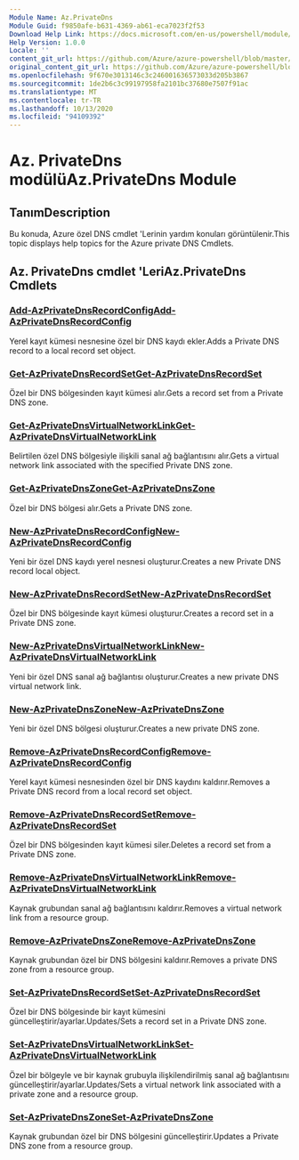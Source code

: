 ```yaml
---
Module Name: Az.PrivateDns
Module Guid: f9850afe-b631-4369-ab61-eca7023f2f53
Download Help Link: https://docs.microsoft.com/en-us/powershell/module/az.privatedns
Help Version: 1.0.0
Locale: ''
content_git_url: https://github.com/Azure/azure-powershell/blob/master/src/PrivateDns/PrivateDns/help/Az.PrivateDNS.md
original_content_git_url: https://github.com/Azure/azure-powershell/blob/master/src/PrivateDns/PrivateDns/help/Az.PrivateDNS.md
ms.openlocfilehash: 9f670e3013146c3c246001636573033d205b3867
ms.sourcegitcommit: 1de2b6c3c99197958fa2101bc37680e7507f91ac
ms.translationtype: MT
ms.contentlocale: tr-TR
ms.lasthandoff: 10/13/2020
ms.locfileid: "94109392"
---
```

# <span data-ttu-id="50225-101">Az. PrivateDns modülü</span><span class="sxs-lookup"><span data-stu-id="50225-101">Az.PrivateDns Module</span></span>
## <span data-ttu-id="50225-102">Tanım</span><span class="sxs-lookup"><span data-stu-id="50225-102">Description</span></span>
<span data-ttu-id="50225-103">Bu konuda, Azure özel DNS cmdlet 'Lerinin yardım konuları görüntülenir.</span><span class="sxs-lookup"><span data-stu-id="50225-103">This topic displays help topics for the Azure private DNS Cmdlets.</span></span>

## <span data-ttu-id="50225-104">Az. PrivateDns cmdlet 'Leri</span><span class="sxs-lookup"><span data-stu-id="50225-104">Az.PrivateDns Cmdlets</span></span>
### [<span data-ttu-id="50225-105">Add-AzPrivateDnsRecordConfig</span><span class="sxs-lookup"><span data-stu-id="50225-105">Add-AzPrivateDnsRecordConfig</span></span>](Add-AzPrivateDnsRecordConfig.md)
<span data-ttu-id="50225-106">Yerel kayıt kümesi nesnesine özel bir DNS kaydı ekler.</span><span class="sxs-lookup"><span data-stu-id="50225-106">Adds a Private DNS record to a local record set object.</span></span>

### [<span data-ttu-id="50225-107">Get-AzPrivateDnsRecordSet</span><span class="sxs-lookup"><span data-stu-id="50225-107">Get-AzPrivateDnsRecordSet</span></span>](Get-AzPrivateDnsRecordSet.md)
<span data-ttu-id="50225-108">Özel bir DNS bölgesinden kayıt kümesi alır.</span><span class="sxs-lookup"><span data-stu-id="50225-108">Gets a record set from a Private DNS zone.</span></span>

### [<span data-ttu-id="50225-109">Get-AzPrivateDnsVirtualNetworkLink</span><span class="sxs-lookup"><span data-stu-id="50225-109">Get-AzPrivateDnsVirtualNetworkLink</span></span>](Get-AzPrivateDnsVirtualNetworkLink.md)
<span data-ttu-id="50225-110">Belirtilen özel DNS bölgesiyle ilişkili sanal ağ bağlantısını alır.</span><span class="sxs-lookup"><span data-stu-id="50225-110">Gets a virtual network link associated with the specified Private DNS zone.</span></span>

### [<span data-ttu-id="50225-111">Get-AzPrivateDnsZone</span><span class="sxs-lookup"><span data-stu-id="50225-111">Get-AzPrivateDnsZone</span></span>](Get-AzPrivateDnsZone.md)
<span data-ttu-id="50225-112">Özel bir DNS bölgesi alır.</span><span class="sxs-lookup"><span data-stu-id="50225-112">Gets a Private DNS zone.</span></span>

### [<span data-ttu-id="50225-113">New-AzPrivateDnsRecordConfig</span><span class="sxs-lookup"><span data-stu-id="50225-113">New-AzPrivateDnsRecordConfig</span></span>](New-AzPrivateDnsRecordConfig.md)
<span data-ttu-id="50225-114">Yeni bir özel DNS kaydı yerel nesnesi oluşturur.</span><span class="sxs-lookup"><span data-stu-id="50225-114">Creates a new Private DNS record local object.</span></span>

### [<span data-ttu-id="50225-115">New-AzPrivateDnsRecordSet</span><span class="sxs-lookup"><span data-stu-id="50225-115">New-AzPrivateDnsRecordSet</span></span>](New-AzPrivateDnsRecordSet.md)
<span data-ttu-id="50225-116">Özel bir DNS bölgesinde kayıt kümesi oluşturur.</span><span class="sxs-lookup"><span data-stu-id="50225-116">Creates a record set in a Private DNS zone.</span></span>

### [<span data-ttu-id="50225-117">New-AzPrivateDnsVirtualNetworkLink</span><span class="sxs-lookup"><span data-stu-id="50225-117">New-AzPrivateDnsVirtualNetworkLink</span></span>](New-AzPrivateDnsVirtualNetworkLink.md)
<span data-ttu-id="50225-118">Yeni bir özel DNS sanal ağ bağlantısı oluşturur.</span><span class="sxs-lookup"><span data-stu-id="50225-118">Creates a new private DNS virtual network link.</span></span>

### [<span data-ttu-id="50225-119">New-AzPrivateDnsZone</span><span class="sxs-lookup"><span data-stu-id="50225-119">New-AzPrivateDnsZone</span></span>](New-AzPrivateDnsZone.md)
<span data-ttu-id="50225-120">Yeni bir özel DNS bölgesi oluşturur.</span><span class="sxs-lookup"><span data-stu-id="50225-120">Creates a new private DNS zone.</span></span>

### [<span data-ttu-id="50225-121">Remove-AzPrivateDnsRecordConfig</span><span class="sxs-lookup"><span data-stu-id="50225-121">Remove-AzPrivateDnsRecordConfig</span></span>](Remove-AzPrivateDnsRecordConfig.md)
<span data-ttu-id="50225-122">Yerel kayıt kümesi nesnesinden özel bir DNS kaydını kaldırır.</span><span class="sxs-lookup"><span data-stu-id="50225-122">Removes a Private DNS record from a local record set object.</span></span>

### [<span data-ttu-id="50225-123">Remove-AzPrivateDnsRecordSet</span><span class="sxs-lookup"><span data-stu-id="50225-123">Remove-AzPrivateDnsRecordSet</span></span>](Remove-AzPrivateDnsRecordSet.md)
<span data-ttu-id="50225-124">Özel bir DNS bölgesinden kayıt kümesi siler.</span><span class="sxs-lookup"><span data-stu-id="50225-124">Deletes a record set from a Private DNS zone.</span></span>

### [<span data-ttu-id="50225-125">Remove-AzPrivateDnsVirtualNetworkLink</span><span class="sxs-lookup"><span data-stu-id="50225-125">Remove-AzPrivateDnsVirtualNetworkLink</span></span>](Remove-AzPrivateDnsVirtualNetworkLink.md)
<span data-ttu-id="50225-126">Kaynak grubundan sanal ağ bağlantısını kaldırır.</span><span class="sxs-lookup"><span data-stu-id="50225-126">Removes a virtual network link from a resource group.</span></span>

### [<span data-ttu-id="50225-127">Remove-AzPrivateDnsZone</span><span class="sxs-lookup"><span data-stu-id="50225-127">Remove-AzPrivateDnsZone</span></span>](Remove-AzPrivateDnsZone.md)
<span data-ttu-id="50225-128">Kaynak grubundan özel bir DNS bölgesini kaldırır.</span><span class="sxs-lookup"><span data-stu-id="50225-128">Removes a private DNS zone from a resource group.</span></span>

### [<span data-ttu-id="50225-129">Set-AzPrivateDnsRecordSet</span><span class="sxs-lookup"><span data-stu-id="50225-129">Set-AzPrivateDnsRecordSet</span></span>](Set-AzPrivateDnsRecordSet.md)
<span data-ttu-id="50225-130">Özel bir DNS bölgesinde bir kayıt kümesini güncelleştirir/ayarlar.</span><span class="sxs-lookup"><span data-stu-id="50225-130">Updates/Sets a record set in a Private DNS zone.</span></span>

### [<span data-ttu-id="50225-131">Set-AzPrivateDnsVirtualNetworkLink</span><span class="sxs-lookup"><span data-stu-id="50225-131">Set-AzPrivateDnsVirtualNetworkLink</span></span>](Set-AzPrivateDnsVirtualNetworkLink.md)
<span data-ttu-id="50225-132">Özel bir bölgeyle ve bir kaynak grubuyla ilişkilendirilmiş sanal ağ bağlantısını güncelleştirir/ayarlar.</span><span class="sxs-lookup"><span data-stu-id="50225-132">Updates/Sets a virtual network link associated with a private zone and a resource group.</span></span>

### [<span data-ttu-id="50225-133">Set-AzPrivateDnsZone</span><span class="sxs-lookup"><span data-stu-id="50225-133">Set-AzPrivateDnsZone</span></span>](Set-AzPrivateDnsZone.md)
<span data-ttu-id="50225-134">Kaynak grubundan özel bir DNS bölgesini güncelleştirir.</span><span class="sxs-lookup"><span data-stu-id="50225-134">Updates a Private DNS zone from a resource group.</span></span>

